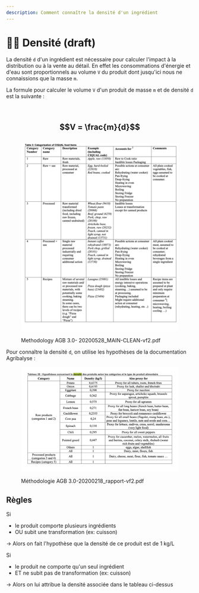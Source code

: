 ```yaml
---
description: Comment connaître la densité d'un ingrédient
---
```


# 🚣‍♀️ Densité (draft)

La densité `d` d'un ingrédient est nécessaire pour calculer l'impact à la distribution ou à la vente au détail. En effet les consommations d'énergie et d'eau sont proportionnels au volume `V` du produit dont jusqu'ici nous ne connaissions que la masse `m`.

La formule pour calculer le volume `V` d'un produit de masse `m` et de densité `d` est la suivante :&#x20;

\
$$V = \frac{m}{d}$$
-------------------

##

<figure><img src="../../.gitbook/assets/image (142).png" alt=""><figcaption><p>Methodology AGB 3.0- 20200528_MAIN-CLEAN-vf2.pdf</p></figcaption></figure>

Pour connaître la densité `d`, on utilise les hypothèses de la documentation Agribalyse :

<figure><img src="../../.gitbook/assets/image (172).png" alt=""><figcaption><p>Méthodologie AGB 3.0-20200218_rapport-vf2.pdf</p></figcaption></figure>

## Règles

Si

* le produit comporte plusieurs ingrédients&#x20;
* OU subit une transformation (ex: cuisson)

\-> Alors on fait l'hypothèse que la densité de ce produit est de 1 kg/L

Si

* le produit ne comporte qu'un seul ingrédient&#x20;
* ET ne subit pas de transformation (ex: cuisson)

\-> Alors on lui attribue la densité associée dans le tableau ci-dessus



